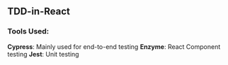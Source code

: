 ## TDD-in-React

### Tools Used:

**Cypress**: Mainly used for end-to-end testing
**Enzyme**: React Component testing
**Jest**: Unit testing